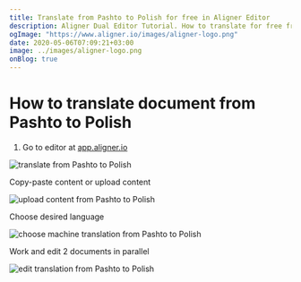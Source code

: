 ```yaml
---
title: Translate from Pashto to Polish for free in Aligner Editor
description: Aligner Dual Editor Tutorial. How to translate for free from Pashto to Polish. Aligner is multilingual document management platform. 
ogImage: "https://www.aligner.io/images/aligner-logo.png"
date: 2020-05-06T07:09:21+03:00
image: ../images/aligner-logo.png
onBlog: true
---
```


# How to translate document from Pashto to Polish

1. Go to editor at [app.aligner.io](https://app.aligner.io "Aligner App web page")

![translate from Pashto to Polish](../aligner-blank-editor.png "translate from Pashto to Polish")

Copy-paste content or upload content

![upload content from Pashto to Polish](../aligner-uploaded-document.png "upload content from Pashto to Polish")

Choose desired language

![choose machine translation from Pashto to Polish](../aligner-language-dropdown.png "choose machine translation from Pashto to Polish")

Work and edit 2 documents in parallel

![edit translation from Pashto to Polish](../aligner-double-sitded-editor.png "edit translation from Pashto to Polish")


